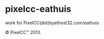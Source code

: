 pixelcc-eathuis
===============

work for PixelCC(dot)byethost32.com/eathuis

&copy; PixelCC&trade; 2013.
